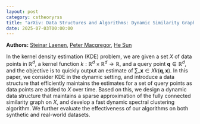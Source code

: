 ```yaml
---
layout: post
category: cstheoryrss
title: "arXiv: Data Structures and Algorithms: Dynamic Similarity Graph Construction with Kernel Density Estimation"
date: 2025-07-03T00:00:00
---
```


**Authors:** [Steinar Laenen](https://dblp.uni-trier.de/search?q=Steinar+Laenen), [Peter Macgregor](https://dblp.uni-trier.de/search?q=Peter+Macgregor), [He Sun](https://dblp.uni-trier.de/search?q=He+Sun)

In the kernel density estimation (KDE) problem, we are given a set $X$ of
data points in $\mathbb{R}^d$, a kernel function $k: \mathbb{R}^d \times
\mathbb{R}^d \rightarrow \mathbb{R}$, and a query point $\mathbf{q} \in
\mathbb{R}^d$, and the objective is to quickly output an estimate of
$\sum\_{\mathbf{x} \in X} k(\mathbf{q}, \mathbf{x})$. In this paper, we consider
$\textsf{KDE}$ in the dynamic setting, and introduce a data structure that
efficiently maintains the estimates for a set of query points as data points
are added to $X$ over time. Based on this, we design a dynamic data structure
that maintains a sparse approximation of the fully connected similarity graph
on $X$, and develop a fast dynamic spectral clustering algorithm. We further
evaluate the effectiveness of our algorithms on both synthetic and real-world
datasets.